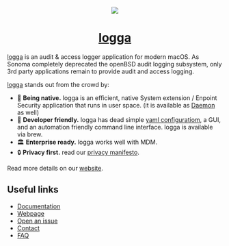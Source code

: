 <p align="center">
  <a href="https://getlogga.com" target="_blank">
    <img src="https://avatars.githubusercontent.com/u/66526390?s=150" />
    <h1 align="center">logga</h1>
  </a>
</p>

[logga](https://getlogga.com) is an audit & access logger application for modern macOS. As Sonoma completely deprecated the openBSD audit logging subsystem, only 3rd party applications remain to provide audit and access logging.  

[logga](https://getlogga.com) stands out from the crowd by:  
-  **Being native.** logga is an efficient, native System extension / Enpoint Security application that runs in user space. (it is available as [Daemon](https://developer.apple.com/library/archive/documentation/MacOSX/Conceptual/BPSystemStartup/Chapters/CreatingLaunchdJobs.html) as well)  
- 🔧 **Developer friendly.** logga has dead simple [yaml configuratiom](https://docs.getlogga.com/usage/configuration), a GUI, and an automation friendly command line interface. logga is available via brew.  
- 🏛️ **Enterprise ready.** logga works well with MDM.  
- 🔒 **Privacy first.** read our [privacy manifesto](https://docs.getlogga.com/privacy).

Read more details on our [website](https://getlogga.com/index.html#compliance).

## Useful links
- [Documentation](https://docs.getlogga.com)
- [Webpage](https://getlogga.com)
- [Open an issue](https://github.com/logga-app/logga-public/issues/new)
- [Contact](mailto:peter@getlogga.com)
- [FAQ](https://docs.getlogga.com/faq)
